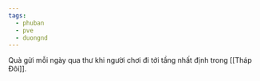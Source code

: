 ```yaml
---
tags:
  - phuban
  - pve
  - duongnd
---
```

Quà gửi mỗi ngày qua thư khi người chơi đi tới tầng nhất định trong [[Tháp Đôi]].